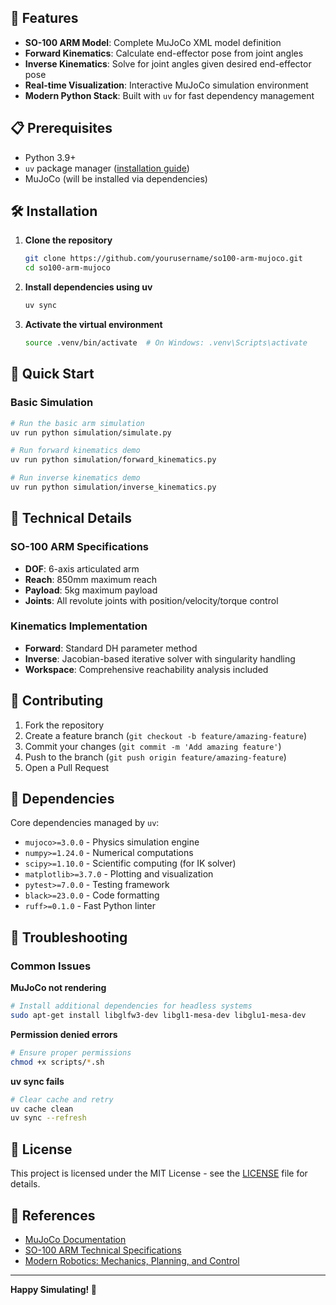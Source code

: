 

## 🚀 Features

- **SO-100 ARM Model**: Complete MuJoCo XML model definition
- **Forward Kinematics**: Calculate end-effector pose from joint angles
- **Inverse Kinematics**: Solve for joint angles given desired end-effector pose
- **Real-time Visualization**: Interactive MuJoCo simulation environment
- **Modern Python Stack**: Built with `uv` for fast dependency management

## 📋 Prerequisites

- Python 3.9+
- `uv` package manager ([installation guide](https://docs.astral.sh/uv/getting-started/installation/))
- MuJoCo (will be installed via dependencies)

## 🛠️ Installation

1. **Clone the repository**
   ```bash
   git clone https://github.com/yourusername/so100-arm-mujoco.git
   cd so100-arm-mujoco
   ```

2. **Install dependencies using uv**
   ```bash
   uv sync
   ```

3. **Activate the virtual environment**
   ```bash
   source .venv/bin/activate  # On Windows: .venv\Scripts\activate
   ```

## 🎯 Quick Start

### Basic Simulation
```bash
# Run the basic arm simulation
uv run python simulation/simulate.py

# Run forward kinematics demo
uv run python simulation/forward_kinematics.py

# Run inverse kinematics demo
uv run python simulation/inverse_kinematics.py
```




## 🔬 Technical Details

### SO-100 ARM Specifications
- **DOF**: 6-axis articulated arm
- **Reach**: 850mm maximum reach
- **Payload**: 5kg maximum payload
- **Joints**: All revolute joints with position/velocity/torque control

### Kinematics Implementation
- **Forward**: Standard DH parameter method
- **Inverse**: Jacobian-based iterative solver with singularity handling
- **Workspace**: Comprehensive reachability analysis included

## 🤝 Contributing

1. Fork the repository
2. Create a feature branch (`git checkout -b feature/amazing-feature`)
3. Commit your changes (`git commit -m 'Add amazing feature'`)
4. Push to the branch (`git push origin feature/amazing-feature`)
5. Open a Pull Request

## 📝 Dependencies

Core dependencies managed by `uv`:
- `mujoco>=3.0.0` - Physics simulation engine
- `numpy>=1.24.0` - Numerical computations
- `scipy>=1.10.0` - Scientific computing (for IK solver)
- `matplotlib>=3.7.0` - Plotting and visualization
- `pytest>=7.0.0` - Testing framework
- `black>=23.0.0` - Code formatting
- `ruff>=0.1.0` - Fast Python linter

## 🐛 Troubleshooting

### Common Issues

**MuJoCo not rendering**
```bash
# Install additional dependencies for headless systems
sudo apt-get install libglfw3-dev libgl1-mesa-dev libglu1-mesa-dev
```

**Permission denied errors**
```bash
# Ensure proper permissions
chmod +x scripts/*.sh
```

**uv sync fails**
```bash
# Clear cache and retry
uv cache clean
uv sync --refresh
```

## 📄 License

This project is licensed under the MIT License - see the [LICENSE](LICENSE) file for details.

## 🔗 References

- [MuJoCo Documentation](https://mujoco.readthedocs.io/)
- [SO-100 ARM Technical Specifications](https://example.com/so100-specs)
- [Modern Robotics: Mechanics, Planning, and Control](http://modernrobotics.org/)


---

**Happy Simulating! 🤖**
